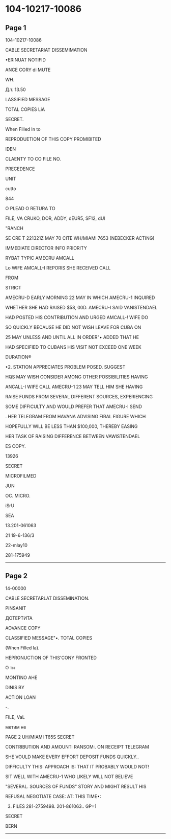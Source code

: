 # 104-10217-10086

## Page 1

104-10217-10086

CABLE SECRETARIAT DISSEMIMATION

•ERINUAT NOTIFID

ANCE CORY di MUTE

WH.

Д.т. 13.50

LASSIFIED MESSAGE

TOTAL COPIES LiA

SECRET.

When Filled In to

REPRODUETION OF THIS COPY PROMIBITED

IDEN

CLAENTY TO CO FILE NO.

PRECEDENCE

UNIT

cutto

844

O PLEAD O RETURA TO

FILE, VA CRUKO, DOR, ADDY, dEUR5, SF12, dUl

"RANCH

SE CRE T 221321Z MAY 70 CITE WH/MIAMI 7653 (NEBECKER ACTING)

IMMEDIATE DIRECTOR INFO PRIORITY

RYBAT TYPIC AMECRU AMCALL

Lo WIFE AMCALL-I REPORIS SHE RECEIVED CALL

FROM

STRICT

AMECRU-D EARLY MORNING 22 MAY IN WHICH AMECRU-1 INQUIRED

WHETHER SHE HAD RAISED $58, 00D. AMECRU-I SAID VANISTENDAEL

HAD POSTED HIS CONTRIBUTION AND URGED AMCALL-! WIFE DO

SO QUICKLY BECAUSE HE DID NOT WISH LEAVE FOR CUBA ON

25 MAY UNLESS AND UNTIL ALL IN ORDER"• ADDED THAT HE

HAD SPECIFIED TO CUBANS HIS VISIT NOT EXCEED ONE WEEK

DURATION®

•2. STATION APPRECIATES PROBLEM POSED. SUGGEST

HQS MAY WISH CONSIDER AMONG OTHER POSSIBILITIES HAVING

ANCALL-I WIFE CALL AMECRU-1 23 MAY TELL HIM SHE HAVING

RAISE FUNDS FROM SEVERAL DIFFERENT SOURCES, EXPERIENCING

SOME DIFFICULTY AND WOULD PREFER THAT AMECRU-I SEND

. HER TELEGRAM FROM HAVANA ADVISING FIRAL FIGURE WHICH

HOPEFULLY WILL BE LESS THAN $100,000, THEREBY EASING

HER TASK OF RAISING DIFFERENCE BETWEEN VAWISTENDAEL

ES COPY.

13926

SECRET

MICROFILMED

JUN

OC. MICRO.

iSrU

SEA

13.201-061063

21 19-6-136/3

22-mlay10

281-175949

---

## Page 2

14-00000

CABLE SECRETARLAT DISSEMINATION.

PINSANIT

ДОТЕРТИТА

AOVANCE COPY

CLASSIFIED MESSAGE"•. TOTAL COPIES

(When Filled la).

HEPRONUCTION OF THIS'CONY FRONTED

O ти

MONTINO AHE

DINIS BY

ACTION LOAN

-.

FILE, VaL

метим не

PAGE 2 UH/MIAMI T65S SECRET

CONTRIBUTION AND AMOUNT: RANSOM:. ON RECEIPT TELEGRAM

SHE VOULD MAKE EVERY EFFORT DEPOSIT FUNDS QUICKLY..

DIFFICULTY THIS: APPROACH IS: THAT IT PROBABLY WOULD NOT!

SIT WELL WITH AMECRU-1 WHO LIKELY WILL NOT BELIEVE

"SEVERAL. SOURCES OF FUNDS" STORY AND MIGHT RESULT HIS

REFUSAL NEGOTIATE CASE: AT: THIS TIME•:

3. FILES 281-2759498. 201-861063.. GP=1

SECRET

BERN

---

